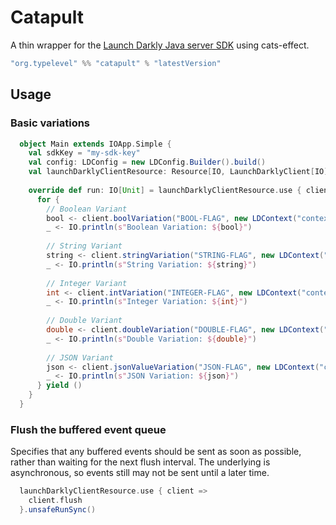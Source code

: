 # Catapult

A thin wrapper for the [Launch Darkly Java server SDK](https://github.com/launchdarkly/java-server-sdk) using cats-effect.

```sbt
"org.typelevel" %% "catapult" % "latestVersion"
```

## Usage

### Basic variations

```scala
  object Main extends IOApp.Simple {
    val sdkKey = "my-sdk-key"
    val config: LDConfig = new LDConfig.Builder().build()
    val launchDarklyClientResource: Resource[IO, LaunchDarklyClient[IO]] = LaunchDarklyClient.resource[IO](sdkKey, config)
  
    override def run: IO[Unit] = launchDarklyClientResource.use { client =>
      for {
        // Boolean Variant
        bool <- client.boolVariation("BOOL-FLAG", new LDContext("context-name"), defaultValue = false)
        _ <- IO.println(s"Boolean Variation: ${bool}")
  
        // String Variant
        string <- client.stringVariation("STRING-FLAG", new LDContext("context-name"), defaultValue = "default-string")
        _ <- IO.println(s"String Variation: ${string}")
  
        // Integer Variant
        int <- client.intVariation("INTEGER-FLAG", new LDContext("context-name"), defaultValue = 0)
        _ <- IO.println(s"Integer Variation: ${int}")
  
        // Double Variant
        double <- client.doubleVariation("DOUBLE-FLAG", new LDContext("context-name"), defaultValue = 0.00D)
        _ <- IO.println(s"Double Variation: ${double}")
  
        // JSON Variant
        json <- client.jsonValueVariation("JSON-FLAG", new LDContext("context-name"), defaultValue = LDValue.of("{}"))
        _ <- IO.println(s"JSON Variation: ${json}")
      } yield ()
    }
  }
```

### Flush the buffered event queue

Specifies that any buffered events should be sent as soon as possible, rather than waiting for the next flush interval. 
The underlying is asynchronous, so events still may not be sent until a later time.

```scala
  launchDarklyClientResource.use { client =>
    client.flush
  }.unsafeRunSync()
```
